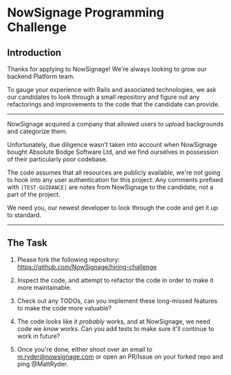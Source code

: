 NowSignage Programming Challenge
================================

Introduction
------------

Thanks for applying to NowSignage! We're always looking to grow our backend Platform team.

To gauge your experience with Rails and associated technologies, we ask our candidates to look through a small repository and figure out any refactorings and improvements to the code that the candidate can provide.

* * * * *

NowSignage acquired  a company that allowed users to upload backgrounds and categorize them.

Unfortunately, due diligence wasn't taken into account when NowSignage bought Absolute Bodge Software Ltd, and we find ourselves in possession of their particularly poor codebase.

The code assumes that all resources are publicly available, we're not going to hook into any user authentication for this project. Any comments prefixed with `[TEST-GUIDANCE]` are notes from NowSignage to the candidate, not a part of the project.

We need you, our newest developer to look through the code and get it up to standard.

* * * * *

The Task
--------

1.  Please fork the following repository: <https://github.com/NowSignage/hiring-challenge>

2.  Inspect the code, and attempt to refactor the code in order to make it more maintainable.

3.  Check out any TODOs, can you implement these long-missed features to make the code more valuable?

4.  The code looks like it _probably_ works, and at NowSignage, we need code we _know_ works. Can you add tests to make sure it'll continue to work in future?

5.  Once you're done, either shoot over an email to <m.ryder@nowsignage.com> or open an PR/Issue on your forked repo and ping @MattRyder.